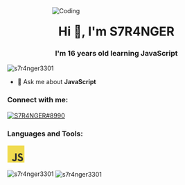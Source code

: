 <img align="right" alt="Coding" width="400" src= "https://camo.githubusercontent.com/e20822b4282c07ffd010cd05f855a6561d3b62358ca9e607e4901288dd748fcb/68747470733a2f2f63646e2e6472696262626c652e636f6d2f75736572732f323133313939332f73637265656e73686f74732f343934383733362f74686f75676874776f726b732d6769665f6472696262626c652e676966">

<h1 align="center">Hi 👋, I'm S7R4NGER</h1>
<h3 align="center">I'm 16 years old learning JavaScript</h3>

<p align="left"> <img src="https://komarev.com/ghpvc/?username=s7r4nger3301&label=Profile%20views&color=0e75b6&style=flat" alt="s7r4nger3301" /> </p>

- 💬 Ask me about **JavaScript**

<h3 align="left">Connect with me:</h3>
<p align="left">
<a href="https://discord.gg/S7R4NGER#8990" target="blank"><img align="center" src="https://raw.githubusercontent.com/rahuldkjain/github-profile-readme-generator/master/src/images/icons/Social/discord.svg" alt="S7R4NGER#8990" height="30" width="40" /></a>
</p>

<h3 align="left">Languages and Tools:</h3>
<p align="left"> <a href="https://developer.mozilla.org/en-US/docs/Web/JavaScript" target="_blank" rel="noreferrer"> <img src="https://raw.githubusercontent.com/devicons/devicon/master/icons/javascript/javascript-original.svg" alt="javascript" width="40" height="40"/> </a> </p>

<p><img align="left" src="https://github-readme-stats.vercel.app/api/top-langs?username=s7r4nger3301&show_icons=true&locale=en&layout=compact" alt="s7r4nger3301" /></p>

<p>&nbsp;<img align="center" src="https://github-readme-stats.vercel.app/api?username=s7r4nger3301&show_icons=true&locale=en" alt="s7r4nger3301" /></p>
